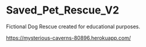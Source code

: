 # Saved_Pet_Rescue_V2
Fictional Dog Rescue created for educational purposes.

https://mysterious-caverns-80896.herokuapp.com/
